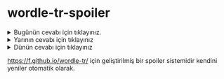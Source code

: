 # wordle-tr-spoiler

<details>
  <summary>Bugünün cevabı için tıklayınız.</summary>
  <br>
    <b> mebus </b>
</details>

<details>
  <summary>Yarının cevabı için tıklayınız</summary>
  <br>
   <b> hatip </b>
</details>

<details>
  <summary>Dünün cevabı için tıklayınız </summary>
  <br>
  <b> funda </b>
</details>

https://f.github.io/wordle-tr/ için geliştirilmiş bir spoiler sistemidir kendini yeniler otomatik olarak.


